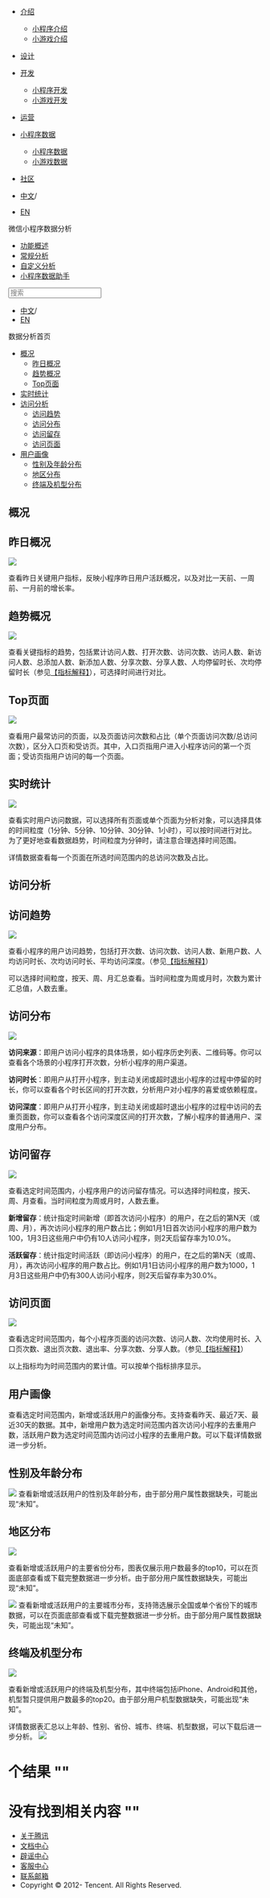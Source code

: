 <div class="book with-summary">

<div class="head">

<div class="head_box">

# [](javascript:; "_('微信公众平台 小程序')")

<div class="header_ctrls">

*   [介绍](javascript:;)
    *   [小程序介绍](https://developers.weixin.qq.com/miniprogram/introduction/index.html?t=18090519)
    *   [小游戏介绍](https://developers.weixin.qq.com/minigame/introduction/index.html?t=18090519)
*   [设计](https://developers.weixin.qq.com/miniprogram/design/index.html?t=18090519)
*   [开发](javascript:;)
    *   [小程序开发](https://developers.weixin.qq.com/miniprogram/dev/index.html?t=18090519)
    *   [小游戏开发](https://developers.weixin.qq.com/minigame/dev/index.html?t=18090519)
*   [运营](https://developers.weixin.qq.com/miniprogram/product/index.html?t=18090519)
*   [小程序数据](javascript:;)
    *   [小程序数据](https://developers.weixin.qq.com/miniprogram/analysis/index.html?t=18090519)
    *   [小游戏数据](https://developers.weixin.qq.com/minigame/analysis/index.html?t=18090519)
*   [社区](https://developers.weixin.qq.com/)

*   [中文](https://developers.weixin.qq.com/miniprogram/analysis/regular/index.html?t=18090519)<span class="split-line">/</span>
*   [EN](https://developers.weixin.qq.com/miniprogram/en/analysis/regular/index.html?t=18090519)

</div>

</div>

</div>

<div class="sub_nav_box">

<div class="sub_nav_inner">

<div class="book-summary-opr" id="js-book-summary-opr"><a class="book-summary-btn"></a></div>

<div class="top_sub_nav">

<div class="top_title_wap"><span class="icon_title icon_doc"></span>

微信小程序数据分析

</div>

*   [功能概述](../)
*   [常规分析](.)
*   [自定义分析](../custom/)
*   [小程序数据助手](../assistant/)

</div>

<div id="book-search-input" role="search">

<form><label for="search-input" class="search-icon" id="js-search-icon"></label><input type="text" id="search-input" name="search-input" placeholder="搜索"> </form>

</div>

*   [中文](https://developers.weixin.qq.com/miniprogram/analysis/regular/index.html?t=18090519)<span class="split-line">/</span>
*   [EN](https://developers.weixin.qq.com/miniprogram/en/analysis/regular/index.html?t=18090519)

</div>

</div>

<div class="book-summary">

<div class="book-summary-home" id="js-summary-home"><a><span class="icon_home_s icon_doc"></span><span class="s_title_2">数据分析首页</span></a></div>

<nav role="navigation">

*   [概况](.#概况)
    *   [昨日概况](.#昨日概况)
    *   [趋势概况](.#趋势概况)
    *   [Top页面](.#top页面)
*   [实时统计](.#实时统计)
*   [访问分析](.#访问分析)
    *   [访问趋势](.#访问趋势)
    *   [访问分布](.#访问分布)
    *   [访问留存](.#访问留存)
    *   [访问页面](.#访问页面)
*   [用户画像](.#用户画像)
    *   [性别及年龄分布](.#性别及年龄分布)
    *   [地区分布](.#地区分布)
    *   [终端及机型分布](.#终端及机型分布)

</nav>

</div>

<div class="book-body">

<div class="body-inner">

<div class="page-wrapper" tabindex="-1" role="main">

<div class="page-inner">

<div id="book-search-results">

<div class="search-noresults">

<section class="normal markdown-section">

# 概况

## 昨日概况

![](https://developers.weixin.qq.com/miniprogram/analysis/image/weanalytics/2_1.png?t=18090519)

查看昨日关键用户指标，反映小程序昨日用户活跃概况，以及对比一天前、一周前、一月前的增长率。

## 趋势概况

![](https://developers.weixin.qq.com/miniprogram/analysis/image/weanalytics/2_2.png?t=18090519)

查看关键指标的趋势，包括累计访问人数、打开次数、访问次数、访问人数、新访问人数、总添加人数、新添加人数、分享次数、分享人数、人均停留时长、次均停留时长（参见[【指标解释】](../index.html#指标解释)），可选择时间进行对比。

## Top页面

![](https://developers.weixin.qq.com/miniprogram/analysis/image/weanalytics/2_3.png?t=18090519)

查看用户最常访问的页面，以及页面访问次数和占比（单个页面访问次数/总访问次数），区分入口页和受访页。其中，入口页指用户进入小程序访问的第一个页面；受访页指用户访问的每一个页面。

# 实时统计

![](https://developers.weixin.qq.com/miniprogram/analysis/image/weanalytics/3_1.png?t=18090519)

查看实时用户访问数据，可以选择所有页面或单个页面为分析对象，可以选择具体的时间粒度（1分钟、5分钟、10分钟、30分钟、1小时），可以按时间进行对比。为了更好地查看数据趋势，时间粒度为分钟时，请注意合理选择时间范围。

详情数据查看每一个页面在所选时间范围内的总访问次数及占比。

# 访问分析

## 访问趋势

![](https://developers.weixin.qq.com/miniprogram/analysis/image/weanalytics/4_1.png?t=18090519)

查看小程序的用户访问趋势，包括打开次数、访问次数、访问人数、新用户数、人均访问时长、次均访问时长、平均访问深度。（参见[【指标解释】](../index.html#指标解释)）

可以选择时间粒度，按天、周、月汇总查看。当时间粒度为周或月时，次数为累计汇总值，人数去重。

## 访问分布

![](https://developers.weixin.qq.com/miniprogram/analysis/image/weanalytics/4_2.png?t=18090519)

**访问来源**：即用户访问小程序的具体场景，如小程序历史列表、二维码等。你可以查看各个场景的小程序打开次数，分析小程序的用户渠道。

**访问时长**：即用户从打开小程序，到主动关闭或超时退出小程序的过程中停留的时长，你可以查看各个时长区间的打开次数，分析用户对小程序的喜爱或依赖程度。

**访问深度**：即用户从打开小程序，到主动关闭或超时退出小程序的过程中访问的去重页面数，你可以查看各个访问深度区间的打开次数，了解小程序的普通用户、深度用户分布。

## 访问留存

![](https://developers.weixin.qq.com/miniprogram/analysis/image/weanalytics/4_4.png?t=18090519)

查看选定时间范围内，小程序用户的访问留存情况。可以选择时间粒度，按天、周、月查看。当时间粒度为周或月时，人数去重。

**新增留存**：统计指定时间新增（即首次访问小程序）的用户，在之后的第N天（或周、月），再次访问小程序的用户数占比；例如1月1日首次访问小程序的用户数为100，1月3日这些用户中仍有10人访问小程序，则2天后留存率为10.0%。

**活跃留存**：统计指定时间活跃（即访问小程序）的用户，在之后的第N天（或周、月），再次访问小程序的用户数占比。例如1月1日访问小程序的用户数为1000，1月3日这些用户中仍有300人访问小程序，则2天后留存率为30.0%。

## 访问页面

![](https://developers.weixin.qq.com/miniprogram/analysis/image/weanalytics/4_3.png?t=18090519)

查看选定时间范围内，每个小程序页面的访问次数、访问人数、次均使用时长、入口页次数、退出页次数、退出率、分享次数、分享人数。（参见[【指标解释】](../index.html#指标解释)）

以上指标均为时间范围内的累计值。可以按单个指标排序显示。

# 用户画像

查看选定时间范围内，新增或活跃用户的画像分布。支持查看昨天、最近7天、最近30天的数据。其中，新增用户数为选定时间范围内首次访问小程序的去重用户数，活跃用户数为选定时间范围内访问过小程序的去重用户数。可以下载详情数据进一步分析。

## 性别及年龄分布

![](https://developers.weixin.qq.com/miniprogram/analysis/image/weanalytics/6_1.png?t=18090519) 查看新增或活跃用户的性别及年龄分布，由于部分用户属性数据缺失，可能出现“未知”。

## 地区分布

![](https://developers.weixin.qq.com/miniprogram/analysis/image/weanalytics/6_2.png?t=18090519)

查看新增或活跃用户的主要省份分布，图表仅展示用户数最多的top10，可以在页面底部查看或下载完整数据进一步分析。由于部分用户属性数据缺失，可能出现“未知”。

![](https://developers.weixin.qq.com/miniprogram/analysis/image/weanalytics/6_3.png?t=18090519) 查看新增或活跃用户的主要城市分布，支持筛选展示全国或单个省份下的城市数据，可以在页面底部查看或下载完整数据进一步分析。由于部分用户属性数据缺失，可能出现“未知”。

## 终端及机型分布

![](https://developers.weixin.qq.com/miniprogram/analysis/image/weanalytics/6_4.png?t=18090519)

查看新增或活跃用户的终端及机型分布，其中终端包括iPhone、Android和其他，机型暂只提供用户数最多的top20。由于部分用户机型数据缺失，可能出现“未知”。

详情数据表汇总以上年龄、性别、省份、城市、终端、机型数据，可以下载后进一步分析。 ![](https://developers.weixin.qq.com/miniprogram/analysis/image/weanalytics/6_5.png?t=18090519)

</section>

</div>

<div class="search-results">

<div class="has-results">

# <span class="search-results-count"></span>个结果 "<span class="search-query"></span>"

</div>

<div class="no-results">

# 没有找到相关内容 "<span class="search-query"></span>"

</div>

</div>

</div>

</div>

</div>

<div class="foot" id="footer">

*   [关于腾讯](https://www.tencent.com/)
*   [文档中心](https://developers.weixin.qq.com/miniprogram/introduction/index.html)
*   [辟谣中心](https://mp.weixin.qq.com/cgi-bin/opshowpage?action=dispelinfo)
*   [客服中心](https://kf.qq.com/product/wx_xcx.html)
*   [联系邮箱](mailto:weixinmp@qq.com)
*   Copyright © 2012-<span id="s_copyright_year"></span> Tencent. All Rights Reserved.

</div>

</div>

[](../)[](../custom/)</div>

</div>